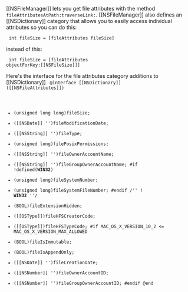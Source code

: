 

[[NSFileManager]] lets you get file attributes with the method <code>fileAttributesAtPath:traverseLink:</code>. [[NSFileManager]] also defines an [[NSDictionary]] category that allows you to easily access individual attributes so you can do this:

<code>    int fileSize = [fileAttributes fileSize]</code>

instead of this:

<code>    int fileSize = [fileAttributes objectForKey:[[NSFileSize]]]</code>

Here's the interface for the file attributes category additions to [[NSDictionary]]
<code>
@interface [[NSDictionary]] ([[NSFileAttributes]])

- (unsigned long long)fileSize;
- ([[NSDate]] '')fileModificationDate;
- ([[NSString]] '')fileType;
- (unsigned long)filePosixPermissions;
- ([[NSString]] '')fileOwnerAccountName;
- ([[NSString]] '')fileGroupOwnerAccountName;
#if !defined(__WIN32__)
- (unsigned long)fileSystemNumber;
- (unsigned long)fileSystemFileNumber;
#endif	/'' ! __WIN32__ ''/
- (BOOL)fileExtensionHidden;
- ([[OSType]])fileHFSCreatorCode;
- ([[OSType]])fileHFSTypeCode;
#if MAC_OS_X_VERSION_10_2 <= MAC_OS_X_VERSION_MAX_ALLOWED
- (BOOL)fileIsImmutable;
- (BOOL)fileIsAppendOnly;
- ([[NSDate]] '')fileCreationDate;
- ([[NSNumber]] '')fileOwnerAccountID;
- ([[NSNumber]] '')fileGroupOwnerAccountID;
#endif
@end

</code>